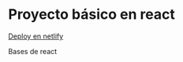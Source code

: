 # Proyecto básico en react

[Deploy en netlify](https://effulgent-kleicha-724a5a.netlify.app/)


Bases de react
